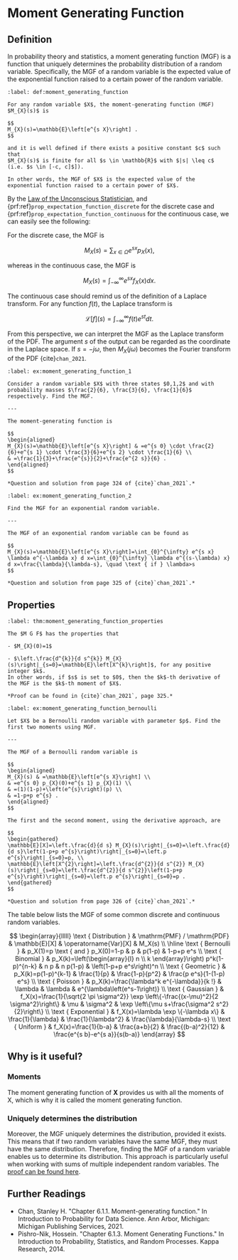 # Moment Generating Function

## Definition

In probability theory and statistics, a moment generating function (MGF) is a function that uniquely determines the probability distribution of a random variable. Specifically, the MGF of a random variable is the expected value of the exponential function raised to a certain power of the random variable.

```{prf:definition} Moment Generating Function
:label: def:moment_generating_function

For any random variable $X$, the moment-generating function (MGF) $M_{X}(s)$ is

$$
M_{X}(s)=\mathbb{E}\left[e^{s X}\right] .
$$

and it is well defined if there exists a positive constant $c$ such that
$M_{X}(s)$ is finite for all $s \in \mathbb{R}$ with $|s| \leq c$ (i.e. $s \in [-c, c]$]).

In other words, the MGF of $X$ is the expected value of the exponential function raised to a certain power of $X$.
```

By the [Law of the Unconscious Statistician](https://en.wikipedia.org/wiki/Law_of_the_unconscious_statistician), and {prf:ref}`prop_expectation_function_discrete` for the discrete case and {prf:ref}`prop_expectation_function_continuous` for the continuous case, we can easily see the following:

For the discrete case, the MGF is

$$
M_{X}(s)=\sum_{x \in \Omega} e^{s x} p_{X}(x),
$$

whereas in the continuous case, the MGF is

$$
M_{X}(s)=\int_{-\infty}^{\infty} e^{s x} f_{X}(x) d x .
$$

The continuous case should remind us of the definition of a Laplace transform. For any function $f(t)$, the Laplace transform is

$$
\mathcal{L}[f](s)=\int_{-\infty}^{\infty} f(t) e^{s t} d t .
$$

From this perspective, we can interpret the MGF as the Laplace transform of the PDF. The argument $s$ of the output can be regarded as the coordinate in the Laplace space. If $s=-j \omega$, then $M_{X}(j \omega)$ becomes the Fourier transform of the PDF {cite}`chan_2021`.

```{prf:example} Moment Generating Function Example 1.
:label: ex:moment_generating_function_1

Consider a random variable $X$ with three states $0,1,2$ and with probability masses $\frac{2}{6}, \frac{3}{6}, \frac{1}{6}$ respectively. Find the MGF.

---

The moment-generating function is

$$
\begin{aligned}
M_{X}(s)=\mathbb{E}\left[e^{s X}\right] & =e^{s 0} \cdot \frac{2}{6}+e^{s 1} \cdot \frac{3}{6}+e^{s 2} \cdot \frac{1}{6} \\
& =\frac{1}{3}+\frac{e^{s}}{2}+\frac{e^{2 s}}{6} .
\end{aligned}
$$

*Question and solution from page 324 of {cite}`chan_2021`.*
```

```{prf:example} Moment Generating Function Example 2.
:label: ex:moment_generating_function_2

Find the MGF for an exponential random variable.

---

The MGF of an exponential random variable can be found as

$$
M_{X}(s)=\mathbb{E}\left[e^{s X}\right]=\int_{0}^{\infty} e^{s x} \lambda e^{-\lambda x} d x=\int_{0}^{\infty} \lambda e^{(s-\lambda) x} d x=\frac{\lambda}{\lambda-s}, \quad \text { if } \lambda>s
$$

*Question and solution from page 325 of {cite}`chan_2021`.*
```

## Properties

```{prf:theorem} Moment Generating Function Properties
:label: thm:moment_generating_function_properties

The $M G F$ has the properties that

- $M_{X}(0)=1$

- $\left.\frac{d^{k}}{d s^{k}} M_{X}(s)\right|_{s=0}=\mathbb{E}\left[X^{k}\right]$, for any positive integer $k$.
In other words, if $s$ is set to $0$, then the $k$-th derivative of the MGF is the $k$-th moment of $X$.

*Proof can be found in {cite}`chan_2021`, page 325.*
```


```{prf:example} Moments of Bernoulli Random Variable
:label: ex:moment_generating_function_bernoulli

Let $X$ be a Bernoulli random variable with parameter $p$. Find the first two moments using MGF.

---

The MGF of a Bernoulli random variable is

$$
\begin{aligned}
M_{X}(s) & =\mathbb{E}\left[e^{s X}\right] \\
& =e^{s 0} p_{X}(0)+e^{s 1} p_{X}(1) \\
& =(1)(1-p)+\left(e^{s}\right)(p) \\
& =1-p+p e^{s} .
\end{aligned}
$$

The first and the second moment, using the derivative approach, are

$$
\begin{gathered}
\mathbb{E}[X]=\left.\frac{d}{d s} M_{X}(s)\right|_{s=0}=\left.\frac{d}{d s}\left(1-p+p e^{s}\right)\right|_{s=0}=\left.p e^{s}\right|_{s=0}=p, \\
\mathbb{E}\left[X^{2}\right]=\left.\frac{d^{2}}{d s^{2}} M_{X}(s)\right|_{s=0}=\left.\frac{d^{2}}{d s^{2}}\left(1-p+p e^{s}\right)\right|_{s=0}=\left.p e^{s}\right|_{s=0}=p .
\end{gathered}
$$

*Question and solution from page 326 of {cite}`chan_2021`.*
```

The table below lists the MGF of some common discrete and continuous random variables.

$$
\begin{array}{lllll}
\text { Distribution } & \mathrm{PMF} / \mathrm{PDF} & \mathbb{E}[X] & \operatorname{Var}[X] & M_X(s) \\
\hline \text { Bernoulli } & p_X(1)=p \text { and } p_X(0)=1-p & p & p(1-p) & 1-p+p e^s \\
\text { Binomial } & p_X(k)=\left(\begin{array}{l}
n \\
k
\end{array}\right) p^k(1-p)^{n-k} & n p & n p(1-p) & \left(1-p+p e^s\right)^n \\
\text { Geometric } & p_X(k)=p(1-p)^{k-1} & \frac{1}{p} & \frac{1-p}{p^2} & \frac{p e^s}{1-(1-p) e^s} \\
\text { Poisson } & p_X(k)=\frac{\lambda^k e^{-\lambda}}{k !} & \lambda & \lambda & e^{\lambda\left(e^s-1\right)} \\
\text { Gaussian } & f_X(x)=\frac{1}{\sqrt{2 \pi \sigma^2}} \exp \left\{-\frac{(x-\mu)^2}{2 \sigma^2}\right\} & \mu & \sigma^2 & \exp \left\{\mu s+\frac{\sigma^2 s^2}{2}\right\} \\
\text { Exponential } & f_X(x)=\lambda \exp \{-\lambda x\} & \frac{1}{\lambda} & \frac{1}{\lambda^2} & \frac{\lambda}{\lambda-s} \\
\text { Uniform } & f_X(x)=\frac{1}{b-a} & \frac{a+b}{2} & \frac{(b-a)^2}{12} & \frac{e^{s b}-e^{s a}}{s(b-a)}
\end{array}
$$

## Why is it useful?

### Moments

The moment generating function of $\mathbf{X}$ provides us with all the moments of $\mathrm{X}$, which is why it is called the moment generating function.

### Uniquely determines the distribution

Moreover, the MGF uniquely determines the distribution, provided it exists. This means that if two random variables have the same MGF, they must have the same distribution. Therefore, finding the MGF of a random variable enables us to determine its distribution. This approach is particularly useful when working with sums of multiple independent random variables. The [proof can be found here](https://stats.stackexchange.com/questions/34956/proof-that-moment-generating-functions-uniquely-determine-probability-distributi#:~:text=If%20both%20moment%2Dgenerating%20functions,same%20theorem%20without%20a%20proof.).

## Further Readings

- Chan, Stanley H. "Chapter 6.1.1. Moment-generating function." In Introduction to Probability for Data Science. Ann Arbor, Michigan: Michigan Publishing Services, 2021.
- Pishro-Nik, Hossein. "Chapter 6.1.3. Moment Generating Functions." In Introduction to Probability, Statistics, and Random Processes. Kappa Research, 2014.